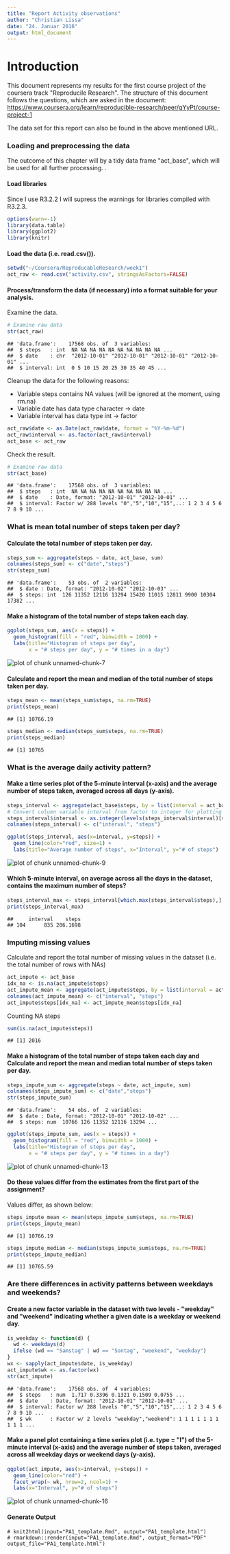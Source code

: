 ```yaml
---
title: "Report Activity observations"
author: "Christian Lissa"
date: "24. Januar 2016"
output: html_document
---
```


# Introduction

This document represents my results for the first course project of the coursera track "Reproducile Research". The structure of this document follows the questions, which are asked in the document: https://www.coursera.org/learn/reproducible-research/peer/gYyPt/course-project-1

The data set for this report can also be found in the above mentioned URL.

### Loading and preprocessing the data

The outcome of this chapter will by a tidy data frame "act_base", which will be used for all further processing.
.
#### Load libraries

Since I use R3.2.2 I will supress the warnings for libraries compiled with R3.2.3.


```r
options(warn=-1)
library(data.table)
library(ggplot2)
library(knitr)
```

#### Load the data (i.e. read.csv()).


```r
setwd("~/Coursera/ReproducableResearch/week1")
act_raw <- read.csv("activity.csv", stringsAsFactors=FALSE)
```

#### Process/transform the data (if necessary) into a format suitable for your analysis.

Examine the data.


```r
# Examine raw data
str(act_raw)
```

```
## 'data.frame':	17568 obs. of  3 variables:
##  $ steps   : int  NA NA NA NA NA NA NA NA NA NA ...
##  $ date    : chr  "2012-10-01" "2012-10-01" "2012-10-01" "2012-10-01" ...
##  $ interval: int  0 5 10 15 20 25 30 35 40 45 ...
```

Cleanup the data for the following reasons:

- Variable steps contains NA values (will be ignored at the moment, using rm.na)
- Variable date has data type character -> date
- Variable interval has data type int -> factor


```r
act_raw$date <- as.Date(act_raw$date, format = "%Y-%m-%d")
act_raw$interval <- as.factor(act_raw$interval)
act_base <- act_raw
```

Check the result.


```r
# Examine raw data
str(act_base)
```

```
## 'data.frame':	17568 obs. of  3 variables:
##  $ steps   : int  NA NA NA NA NA NA NA NA NA NA ...
##  $ date    : Date, format: "2012-10-01" "2012-10-01" ...
##  $ interval: Factor w/ 288 levels "0","5","10","15",..: 1 2 3 4 5 6 7 8 9 10 ...
```

### What is mean total number of steps taken per day?

#### Calculate the total number of steps taken per day.


```r
steps_sum <- aggregate(steps ~ date, act_base, sum)
colnames(steps_sum) <- c("date","steps")
str(steps_sum)
```

```
## 'data.frame':	53 obs. of  2 variables:
##  $ date : Date, format: "2012-10-02" "2012-10-03" ...
##  $ steps: int  126 11352 12116 13294 15420 11015 12811 9900 10304 17382 ...
```

#### Make a histogram of the total number of steps taken each day.


```r
ggplot(steps_sum, aes(x = steps)) + 
  geom_histogram(fill = "red", binwidth = 1000) + 
  labs(title="Histogram of steps per day", 
       x = "# steps per day", y = "# times in a day") 
```

![plot of chunk unnamed-chunk-7](figure/unnamed-chunk-7-1.png)

#### Calculate and report the mean and median of the total number of steps taken per day.


```r
steps_mean <- mean(steps_sum$steps, na.rm=TRUE)
print(steps_mean)
```

```
## [1] 10766.19
```

```r
steps_median <- median(steps_sum$steps, na.rm=TRUE)
print(steps_median)
```

```
## [1] 10765
```

### What is the average daily activity pattern?

#### Make a time series plot of the 5-minute interval (x-axis) and the average number of steps taken, averaged across all days (y-axis).


```r
steps_interval <- aggregate(act_base$steps, by = list(interval = act_base$interval), FUN=mean, na.rm=TRUE)
# Convert column variable interval from factor to integer for plotting in ggplot
steps_interval$interval <- as.integer(levels(steps_interval$interval)[steps_interval$interval])
colnames(steps_interval) <- c("interval", "steps")

ggplot(steps_interval, aes(x=interval, y=steps)) +   
  geom_line(color="red", size=1) +  
  labs(title="Average number of steps", x="Interval", y="# of steps")
```

![plot of chunk unnamed-chunk-9](figure/unnamed-chunk-9-1.png)

#### Which 5-minute interval, on average across all the days in the dataset, contains the maximum number of steps?


```r
steps_interval_max <- steps_interval[which.max(steps_interval$steps),]
print(steps_interval_max)
```

```
##     interval    steps
## 104      835 206.1698
```


### Imputing missing values

Calculate and report the total number of missing values in the dataset (i.e. the total number of rows with NAs)


```r
act_impute <- act_base
idx_na <- is.na(act_impute$steps)
act_impute_mean <- aggregate(act_impute$steps, by = list(interval = act_impute$interval), FUN=mean, na.rm=TRUE)
colnames(act_impute_mean) <- c("interval", "steps") 
act_impute$steps[idx_na] <- act_impute_mean$steps[idx_na]
```

Counting NA steps
 
 ```r
 sum(is.na(act_impute$steps))
 ```
 
 ```
 ## [1] 2016
 ```

#### Make a histogram of the total number of steps taken each day and Calculate and report the mean and median total number of steps taken per day. 


```r
steps_impute_sum <- aggregate(steps ~ date, act_impute, sum)
colnames(steps_impute_sum) <- c("date","steps")
str(steps_impute_sum)
```

```
## 'data.frame':	54 obs. of  2 variables:
##  $ date : Date, format: "2012-10-01" "2012-10-02" ...
##  $ steps: num  10766 126 11352 12116 13294 ...
```

```r
ggplot(steps_impute_sum, aes(x = steps)) + 
  geom_histogram(fill = "red", binwidth = 1000) + 
  labs(title="Histogram of steps per day", 
       x = "# steps per day", y = "# times in a day")  
```

![plot of chunk unnamed-chunk-13](figure/unnamed-chunk-13-1.png)

#### Do these values differ from the estimates from the first part of the assignment?

Values differ, as shown below:


```r
steps_impute_mean <- mean(steps_impute_sum$steps, na.rm=TRUE)
print(steps_impute_mean)
```

```
## [1] 10766.19
```

```r
steps_impute_median <- median(steps_impute_sum$steps, na.rm=TRUE)
print(steps_impute_median)
```

```
## [1] 10765.59
```

### Are there differences in activity patterns between weekdays and weekends?

#### Create a new factor variable in the dataset with two levels - "weekday" and "weekend" indicating whether a given date is a weekday or weekend day.


```r
is_weekday <- function(d) {
  wd <- weekdays(d)
  ifelse (wd == "Samstag" | wd == "Sontag", "weekend", "weekday")
}
wx <- sapply(act_impute$date, is_weekday)
act_impute$wk <- as.factor(wx)
str(act_impute)
```

```
## 'data.frame':	17568 obs. of  4 variables:
##  $ steps   : num  1.717 0.3396 0.1321 0.1509 0.0755 ...
##  $ date    : Date, format: "2012-10-01" "2012-10-01" ...
##  $ interval: Factor w/ 288 levels "0","5","10","15",..: 1 2 3 4 5 6 7 8 9 10 ...
##  $ wk      : Factor w/ 2 levels "weekday","weekend": 1 1 1 1 1 1 1 1 1 1 ...
```

#### Make a panel plot containing a time series plot (i.e. type = "l") of the 5-minute interval (x-axis) and the average number of steps taken, averaged across all weekday days or weekend days (y-axis).


```r
ggplot(act_impute, aes(x=interval, y=steps)) + 
  geom_line(color="red") + 
  facet_wrap(~ wk, nrow=2, ncol=1) +
  labs(x="Interval", y="# of steps") 
```

![plot of chunk unnamed-chunk-16](figure/unnamed-chunk-16-1.png)

#### Generate Output
```
# knit2html(input="PA1_template.Rmd", output="PA1_template.html") 
# rmarkdown::render(input="PA1_template.Rmd", output_format="PDF" output_file="PA1_template.html")
```
